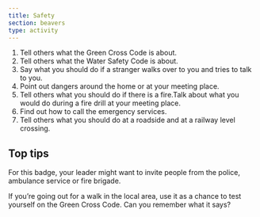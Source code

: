 ```yaml
---
title: Safety
section: beavers
type: activity
---
```


1. Tell others what the Green Cross Code is about.
1. Tell others what the Water Safety Code is about.
1. Say what you should do if a stranger walks over to you and tries to talk to you.
1. Point out dangers around the home or at your meeting place.
1. Tell others what you should do if there is a fire.Talk about what you would do during a fire drill at your meeting place.
1. Find out how to call the emergency services.
1. Tell others what you should do at a roadside and at a railway level crossing.

## Top tips

For this badge, your leader might want to invite people from the police, ambulance service or fire brigade.

If you’re going out for a walk in the local area, use it as a chance to test yourself on the Green Cross Code. Can you remember what it says?